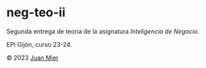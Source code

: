 # neg-teo-ii
Segunda entrega de teoría de la asignatura *Inteligencia de Negocio*.

EPI Gijón, curso 23-24.

© 2023 [Juan Mier](https://mier.info)
